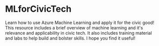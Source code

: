 # MLforCivicTech
Learn how to use Azure Machine Learning and apply it for the civic good! 
This resource includes a brief overview of machine learning and it's relevance and applicability in civic tech. 
It also includes training material and labs to help build and bolster skills. 
I hope you find it useful! 
